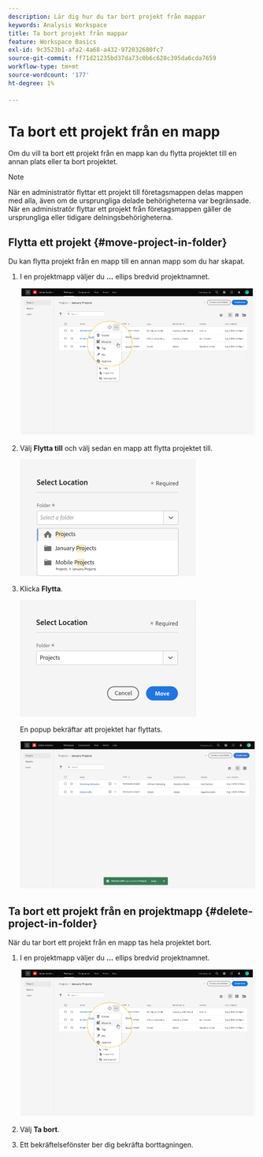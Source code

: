 ```yaml
---
description: Lär dig hur du tar bort projekt från mappar
keywords: Analysis Workspace
title: Ta bort projekt från mappar
feature: Workspace Basics
exl-id: 9c3523b1-afa2-4a68-a432-972032680fc7
source-git-commit: ff71d21235bd37da73c0b6c628c395da6cda7659
workflow-type: tm+mt
source-wordcount: '177'
ht-degree: 1%

---
```


# Ta bort ett projekt från en mapp

Om du vill ta bort ett projekt från en mapp kan du flytta projektet till en annan plats eller ta bort projektet.

>[!NOTE]
>
>När en administratör flyttar ett projekt till företagsmappen delas mappen med alla, även om de ursprungliga delade behörigheterna var begränsade. När en administratör flyttar ett projekt från företagsmappen gäller de ursprungliga eller tidigare delningsbehörigheterna.

## Flytta ett projekt {#move-project-in-folder}

Du kan flytta projekt från en mapp till en annan mapp som du har skapat.

1. I en projektmapp väljer du **...** ellips bredvid projektnamnet.

   ![](/help/analysis-workspace/build-workspace-project/assets/move1.png)

1. Välj **Flytta till** och välj sedan en mapp att flytta projektet till.

   ![](/help/analysis-workspace/build-workspace-project/assets/move-select-location.png)

1. Klicka **Flytta**.

   ![](/help/analysis-workspace/build-workspace-project/assets/move-click-move.png)

   En popup bekräftar att projektet har flyttats.

   ![](/help/analysis-workspace/build-workspace-project/assets/move-project-moved.png)

## Ta bort ett projekt från en projektmapp {#delete-project-in-folder}

När du tar bort ett projekt från en mapp tas hela projektet bort.

1. I en projektmapp väljer du **...** ellips bredvid projektnamnet.

   ![](/help/analysis-workspace/build-workspace-project/assets/move1.png)

1. Välj **Ta bort**.

1. Ett bekräftelsefönster ber dig bekräfta borttagningen.
